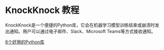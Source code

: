 # KnockKnock 教程

KnockKnock是一个便捷的Python库，它会在机器学习模型训练结束或崩溃时发出通知。用户可以通过电子邮件、Slack、Microsoft Teams等方式接收通知。



<seealso>
<category ref="ref_docs">
    <a href="https://mp.weixin.qq.com/s/IHzUcXGjx_95dMcPMeqibw">6个好用的Python库</a>
</category>
<category ref="ref_github">
</category>
<category ref="ref_issues">
</category>
<category ref="ref_hf">
</category>
<category ref="ref_ms">
</category>
</seealso>